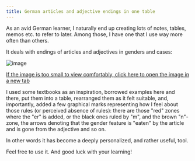 ```yaml
---
title: German articles and adjective endings in one table
---
```


As an avid German learner, I naturally end up creating lots of  notes, tables, memos etc. to refer to later. Among those, I have one that I use way more often than others.

It deals with endings of articles and adjectives in genders and cases:

![image](https://github.com/hq9000/hq9000/assets/21345604/36723131-44a2-441d-ba87-7ed3deab152b)

<a href="https://github.com/hq9000/hq9000/assets/21345604/36723131-44a2-441d-ba87-7ed3deab152b" target="black">If the image is too small to view comfortably, click here to open the image in a new tab</a>

I used some textbooks as an inspiration, borrowed examples here and there, put them into a table, rearranged them as it felt suitable, and, importantly, added a few graphical marks representing how I feel about those rules (or perceived absence of rules): there are those "red" zones where the "er" is added, or the black ones ruled by "m", and the brown "n"-zone, the arrows denoting that the gender feature is "eaten" by the article and is gone from the adjective and so on.

In other words it has become a deeply personalized, and rather useful, tool.

Feel free to use it. And good luck with your learning!
